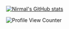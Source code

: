 [![Nirmal's GitHub stats](https://github-readme-stats.vercel.app/api?username=nirmal1090)](https://github.com/nirmal1090)

![Profile View Counter](https://komarev.com/ghpvc/?username=nirmal1090)
